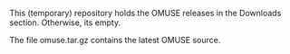This (temporary) repository holds the OMUSE releases in the Downloads section.
Otherwise, its empty.

The file omuse.tar.gz contains the latest OMUSE source.